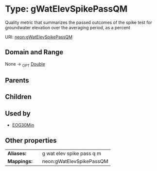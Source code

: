
# Type: gWatElevSpikePassQM


Quality metric that summarizes the passed outcomes of the spike test for groundwater elevation over the averaging period, as a percent

URI: [neon:gWatElevSpikePassQM](https://data.neonscience.org/gWatElevSpikePassQM)


## Domain and Range

None ->  <sub>OPT</sub> [Double](types/Double.md)

## Parents


## Children


## Used by

 * [EOG30Min](EOG30Min.md)

## Other properties

|  |  |  |
| --- | --- | --- |
| **Aliases:** | | g wat elev spike pass q m |
| **Mappings:** | | neon:gWatElevSpikePassQM |

